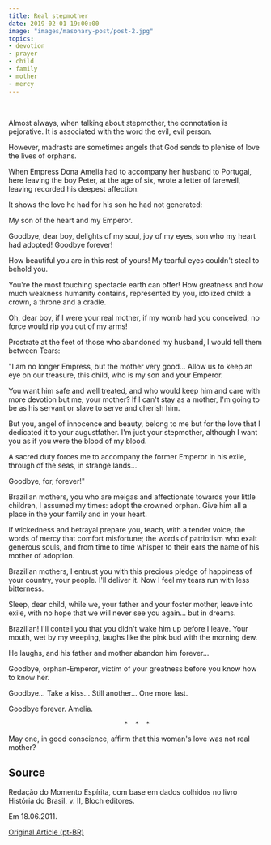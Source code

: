 ```yaml
---
title: Real stepmother
date: 2019-02-01 19:00:00
image: "images/masonary-post/post-2.jpg"
topics: 
- devotion
- prayer
- child
- family
- mother
- mercy
---
```

 

Almost always, when talking about stepmother, the connotation is pejorative. It is associated with
the word the evil, evil person.

However, madrasts are sometimes angels that God sends to plenise of
love the lives of orphans.

When Empress Dona Amelia had to accompany her husband to Portugal,
here leaving the boy Peter, at the age of six, wrote a letter of
farewell, leaving recorded his deepest affection.

It shows the love he had for his son he had not generated:

My son of the heart and my Emperor.

Goodbye, dear boy, delights of my soul, joy of my eyes, son who
my heart had adopted! Goodbye forever!

How beautiful you are in this rest of yours! My tearful eyes couldn't steal
to behold you.

You're the most touching spectacle earth can offer! How greatness and
how much weakness humanity contains, represented by you, idolized child:
a crown, a throne and a cradle.

Oh, dear boy, if I were your real mother, if my womb had you
conceived, no force would rip you out of my arms!

Prostrate at the feet of those who abandoned my husband, I would tell them between
Tears:

"I am no longer Empress, but the mother very good... Allow us to keep an eye on our
treasure, this child, who is my son and your Emperor.

You want him safe and well treated, and who would keep him and care with
more devotion but me, your mother? If I can't stay as a mother, I'm going to be
as his servant or slave to serve and cherish him.

But you, angel of innocence and beauty, belong to me but for the love that
I dedicated it to your augustfather. I'm just your stepmother, although I want you as if
you were the blood of my blood.

A sacred duty forces me to accompany the former Emperor in his exile, through
of the seas, in strange lands...

Goodbye, for, forever!"

Brazilian mothers, you who are meigas and affectionate towards your little children,
I assumed my times: adopt the crowned orphan. Give him all a place in the
your family and in your heart.

If wickedness and betrayal prepare you, teach, with a tender voice, the
words of mercy that comfort misfortune; the words of patriotism
who exalt generous souls, and from time to time whisper to their ears the
name of his mother of adoption.

Brazilian mothers, I entrust you with this precious pledge of happiness of
your country, your people. I'll deliver it. Now I feel my tears
run with less bitterness.

Sleep, dear child, while we, your father and your foster mother, leave
into exile, with no hope that we will never see you again... but in dreams.

Brazilian! I'll contell you that you didn't wake him up before I leave. Your
mouth, wet by my weeping, laughs like the pink bud with the
morning dew.

He laughs, and his father and mother abandon him forever...

Goodbye, orphan-Emperor, victim of your greatness before you know how to know her.

Goodbye... Take a kiss... Still another... One more last.

Goodbye forever. Amelia.

                                    *  *  *

May one, in good conscience, affirm that this woman's love was not
real mother?


## Source
Redação do Momento Espírita, com base em dados colhidos no livro História do
Brasil, v. II, Bloch editores.

Em 18.06.2011.


[Original Article (pt-BR)](http://momento.com.br/pt/ler_texto.php?id=3040)
